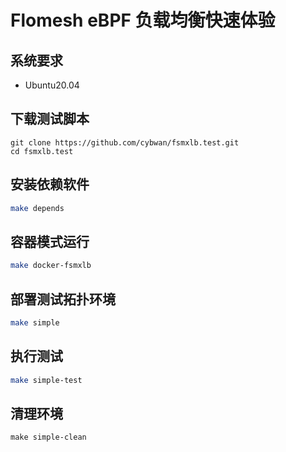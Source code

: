 # Flomesh eBPF 负载均衡快速体验

## 系统要求

- Ubuntu20.04

## 下载测试脚本

```
git clone https://github.com/cybwan/fsmxlb.test.git
cd fsmxlb.test
```

## 安装依赖软件

```bash
make depends
```

## 容器模式运行

```bash
make docker-fsmxlb
```

## 部署测试拓扑环境

```bash
make simple
```

## 执行测试

```bash
make simple-test
```

## 清理环境

```
make simple-clean
```

